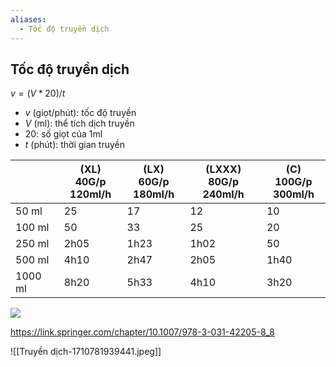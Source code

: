 ```yaml
---
aliases:
  - Tốc độ truyền dịch
---
```

## Tốc độ truyền dịch

$v=(V*20)/t$
- $v$ (giọt/phút): tốc độ truyền
- $V$ (ml): thể tích dịch truyền
- 20: số giọt của 1ml
- $t$ (phút): thời gian truyền

|         | (XL) 40G/p<br>120ml/h | (LX) 60G/p<br>180ml/h | (LXXX) 80G/p<br>240ml/h | (C) 100G/p<br>300ml/h |
| ------- | --------------------- | --------------------- | ----------------------- | --------------------- |
| 50 ml   | 25                    | 17                    | 12                      | 10                    |
| 100 ml  | 50                    | 33                    | 25                      | 20                    |
| 250 ml  | 2h05                  | 1h23                  | 1h02                    | 50                    |
| 500 ml  | 4h10                  | 2h47                  | 2h05                    | 1h40                  |
| 1000 ml | 8h20                  | 5h33                  | 4h10                    | 3h20                  |

![](https://vmedi.vn/wp-content/uploads/2022/11/cong-thuc-tinh-dich-truyen-3-1.png)

https://link.springer.com/chapter/10.1007/978-3-031-42205-8_8

![[Truyền dịch-1710781939441.jpeg]]

